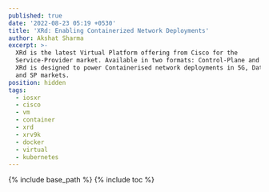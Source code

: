 ```yaml
---
published: true
date: '2022-08-23 05:19 +0530'
title: 'XRd: Enabling Containerized Network Deployments'
author: Akshat Sharma
excerpt: >-
  XRd is the latest Virtual Platform offering from Cisco for the
  Service-Provider market. Available in two formats: Control-Plane and vRouter,
  XRd is designed to power Containerised network deployments in 5G, Datacenters
  and SP markets.
position: hidden
tags:
  - iosxr
  - cisco
  - vm
  - container
  - xrd
  - xrv9k
  - docker
  - virtual
  - kubernetes
---
```


{% include base_path %}
{% include toc %}